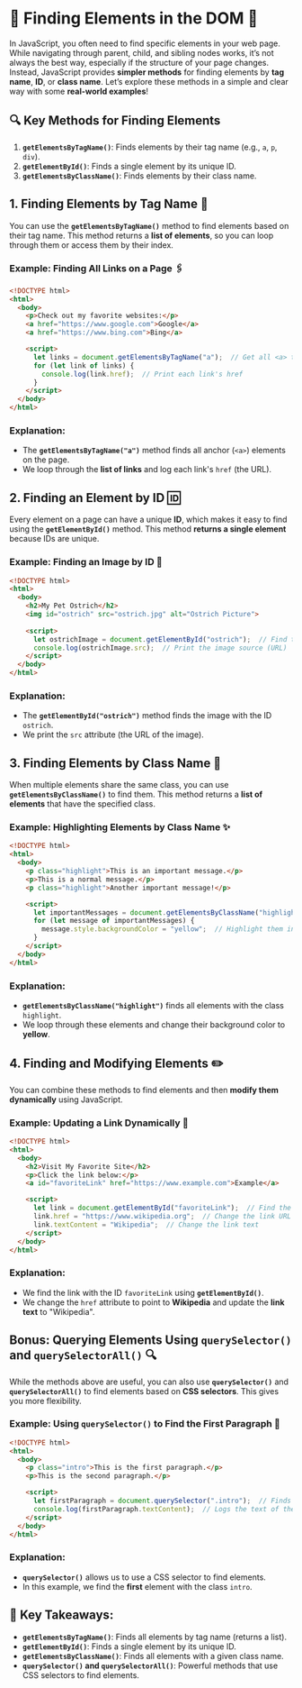 # 🌟 **Finding Elements in the DOM** 🌟

In JavaScript, you often need to find specific elements in your web page. While navigating through parent, child, and sibling nodes works, it’s not always the best way, especially if the structure of your page changes. Instead, JavaScript provides **simpler methods** for finding elements by **tag name**, **ID**, or **class name**. Let’s explore these methods in a simple and clear way with some **real-world examples**!

## 🔍 **Key Methods for Finding Elements**

1. **`getElementsByTagName()`**: Finds elements by their tag name (e.g., `a`, `p`, `div`).
2. **`getElementById()`**: Finds a single element by its unique ID.
3. **`getElementsByClassName()`**: Finds elements by their class name.

## **1. Finding Elements by Tag Name** 🔖

You can use the **`getElementsByTagName()`** method to find elements based on their tag name. This method returns a **list of elements**, so you can loop through them or access them by their index.

### **Example: Finding All Links on a Page** 🖇️

```html
<!DOCTYPE html>
<html>
  <body>
    <p>Check out my favorite websites:</p>
    <a href="https://www.google.com">Google</a>
    <a href="https://www.bing.com">Bing</a>

    <script>
      let links = document.getElementsByTagName("a");  // Get all <a> tags
      for (let link of links) {
        console.log(link.href);  // Print each link's href
      }
    </script>
  </body>
</html>
```

### **Explanation**:
- The **`getElementsByTagName("a")`** method finds all anchor (`<a>`) elements on the page.
- We loop through the **list of links** and log each link's `href` (the URL).

## **2. Finding an Element by ID** 🆔

Every element on a page can have a unique **ID**, which makes it easy to find using the **`getElementById()`** method. This method **returns a single element** because IDs are unique.

### **Example: Finding an Image by ID** 📸

```html
<!DOCTYPE html>
<html>
  <body>
    <h2>My Pet Ostrich</h2>
    <img id="ostrich" src="ostrich.jpg" alt="Ostrich Picture">
    
    <script>
      let ostrichImage = document.getElementById("ostrich");  // Find the image by ID
      console.log(ostrichImage.src);  // Print the image source (URL)
    </script>
  </body>
</html>
```

### **Explanation**:
- The **`getElementById("ostrich")`** method finds the image with the ID `ostrich`.
- We print the `src` attribute (the URL of the image).

## **3. Finding Elements by Class Name** 🎨

When multiple elements share the same class, you can use **`getElementsByClassName()`** to find them. This method returns a **list of elements** that have the specified class.

### **Example: Highlighting Elements by Class Name** ✨

```html
<!DOCTYPE html>
<html>
  <body>
    <p class="highlight">This is an important message.</p>
    <p>This is a normal message.</p>
    <p class="highlight">Another important message!</p>

    <script>
      let importantMessages = document.getElementsByClassName("highlight");  // Find all elements with class 'highlight'
      for (let message of importantMessages) {
        message.style.backgroundColor = "yellow";  // Highlight them in yellow
      }
    </script>
  </body>
</html>
```

### **Explanation**:
- **`getElementsByClassName("highlight")`** finds all elements with the class `highlight`.
- We loop through these elements and change their background color to **yellow**.

## **4. Finding and Modifying Elements** ✏️

You can combine these methods to find elements and then **modify them dynamically** using JavaScript.

### **Example: Updating a Link Dynamically** 🔗

```html
<!DOCTYPE html>
<html>
  <body>
    <h2>Visit My Favorite Site</h2>
    <p>Click the link below:</p>
    <a id="favoriteLink" href="https://www.example.com">Example</a>

    <script>
      let link = document.getElementById("favoriteLink");  // Find the link by ID
      link.href = "https://www.wikipedia.org";  // Change the link URL
      link.textContent = "Wikipedia";  // Change the link text
    </script>
  </body>
</html>
```

### **Explanation**:
- We find the link with the ID `favoriteLink` using **`getElementById()`**.
- We change the `href` attribute to point to **Wikipedia** and update the **link text** to "Wikipedia".

## **Bonus: Querying Elements Using `querySelector()` and `querySelectorAll()`** 🔍

While the methods above are useful, you can also use **`querySelector()`** and **`querySelectorAll()`** to find elements based on **CSS selectors**. This gives you more flexibility.

### **Example: Using `querySelector()` to Find the First Paragraph** 📄

```html
<!DOCTYPE html>
<html>
  <body>
    <p class="intro">This is the first paragraph.</p>
    <p>This is the second paragraph.</p>

    <script>
      let firstParagraph = document.querySelector(".intro");  // Finds the first element with class 'intro'
      console.log(firstParagraph.textContent);  // Logs the text of the first paragraph
    </script>
  </body>
</html>
```

### **Explanation**:
- **`querySelector()`** allows us to use a CSS selector to find elements.
- In this example, we find the **first** element with the class `intro`.

## 🎯 **Key Takeaways**:

- **`getElementsByTagName()`**: Finds all elements by tag name (returns a list).
- **`getElementById()`**: Finds a single element by its unique ID.
- **`getElementsByClassName()`**: Finds all elements with a given class name.
- **`querySelector()` and `querySelectorAll()`**: Powerful methods that use CSS selectors to find elements.